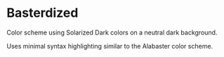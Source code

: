 # Basterdized

Color scheme using Solarized Dark colors on a neutral dark background.

Uses minimal syntax highlighting similar to the Alabaster color scheme.
